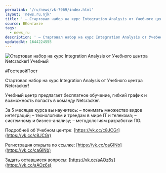```yaml
---
permalink: '/ru/news/vk-7969/index.html'
layout: 'news.ru.njk'
title: ' — Стартовал набор на курс Integration Analysis от Учебного центра Netcracker! — Учебный'
source: ВКонтакте
tags:
  - news_ru
description: ' — Стартовал набор на курс Integration Analysis от Учебного центра Netcracker! — Учебный'
updatedAt: 1644224555
---
```

![Стартовал набор на курс Integration Analysis от Учебного центра Netcracker! Учебный](https://sun9-41.userapi.com/sun9-78/impg/-th04BkkkwebNwL0QXEbCE1DExxxsnFs4YA-5w/962PD-OQsJ0.jpg?size=510x340&quality=95&sign=878cf018ac60858cd2968f860ecea6f7&c_uniq_tag=XxD_wh2uAho5J702d9vmVFZW4lNt2fXaPD60LgTaN8o&type=album)

#ГостевойПост

Стартовал набор на курс Integration Analysis от Учебного центра Netcracker!

Учебный центр предлагает бесплатное обучение, гибкий график и возможность попасть в команду Netcracker.

За 5 месяцев курса вы научитесь:
– понимать множество видов интеграций;
– технологиям и трендам в мире IT и телекома;
– системному и бизнес-анализу;
– методологиям разработки ПО.

Подробнеё об Учебном центре: [https://vk.cc/c8JCGr](https://vk.cc/c8JCGr)

Регистрация открыта по ссылке: [https://vk.cc/caGINb](https://vk.cc/caGINb)

Задать оставшиеся вопросы: [https://vk.cc/aAOz6s](https://vk.cc/aAOz6s)
